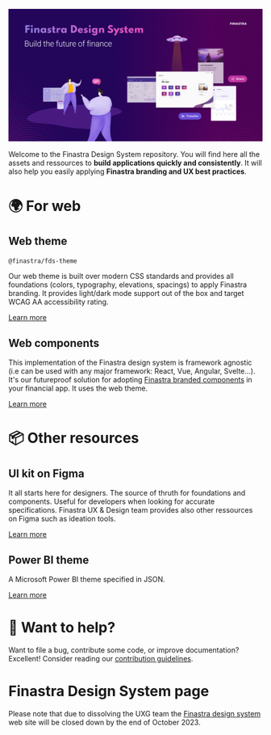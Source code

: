 ![](./.github/assets/banner_home.png)

Welcome to the Finastra Design System repository. You will find here all the assets and ressources to **build applications quickly and consistently**. It will also help you easily applying **Finastra branding and UX best practices**. 

# 🌍 For web

## Web theme

`@finastra/fds-theme`

Our web theme is built over modern CSS standards and provides all foundations (colors, typography, elevations, spacings) to apply Finastra branding. It provides light/dark mode support out of the box and target WCAG AA accessibility rating.

[Learn more](./packages/fds-theme-web/README.md)

## Web components

This implementation of the Finastra design system is framework agnostic (i.e can be used with any major framework: React, Vue, Angular, Svelte...). It's our futureproof solution for adopting [Finastra branded components](https://finastra.github.io/finastra-design-system/) in your financial app. It uses the web theme.

[Learn more](./packages/fds-components-web/README.md)

# 📦 Other resources

## UI kit on Figma

It all starts here for designers. The source of thruth for foundations and components. Useful for developers when looking for accurate specifications. Finastra UX & Design team provides also other ressources on Figma such as ideation tools.

[Learn more](https://www.figma.com/@finastra)

## Power BI theme

A Microsoft Power BI theme specified in JSON.

[Learn more](./packages/fds-theme-powerbi/README.md)

# 💌 Want to help?

Want to file a bug, contribute some code, or improve documentation?
Excellent! Consider reading our [contribution guidelines](./CONTRIBUTING.md).

# Finastra Design System page
Please note that due to dissolving the UXG team the [Finastra design system](https://design.fusionfabric.cloud/) web site will be closed down by the end of October 2023. 